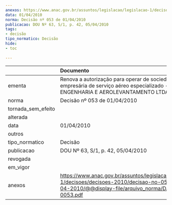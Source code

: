 ```yaml
---
anexos: https://www.anac.gov.br/assuntos/legislacao/legislacao-1/decisoes/decisoes-2010/decisao-no-053-de-01-04-2010/@@display-file/arquivo_norma/DA2010-0053.pdf
data: 01/04/2010
norma: Decisão nº 053 de 01/04/2010
publicacao: DOU Nº 63, S/1, p. 42, 05/04/2010
tags:
- decisão
tipo_normatico: Decisão
hide: 
- toc 
 
---
```


|                    | Documento                                                                                                                                                 |
|:-------------------|:----------------------------------------------------------------------------------------------------------------------------------------------------------|
| ementa             | Renova a autorização para operar de sociedade empresária de serviço aéreo especializado - AEROSAT ENGENHARIA E AEROLEVANTAMENTO LTDA.                     |
| norma              | Decisão nº 053 de 01/04/2010                                                                                                                              |
| tornada_sem_efeito |                                                                                                                                                           |
| alterada           |                                                                                                                                                           |
| data               | 01/04/2010                                                                                                                                                |
| outros             |                                                                                                                                                           |
| tipo_normatico     | Decisão                                                                                                                                                   |
| publicacao         | DOU Nº 63, S/1, p. 42, 05/04/2010                                                                                                                         |
| revogada           |                                                                                                                                                           |
| em_vigor           |                                                                                                                                                           |
| anexos             | https://www.anac.gov.br/assuntos/legislacao/legislacao-1/decisoes/decisoes-2010/decisao-no-053-de-01-04-2010/@@display-file/arquivo_norma/DA2010-0053.pdf |